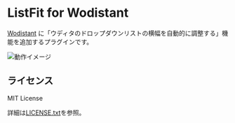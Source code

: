 # ListFit for Wodistant

[Wodistant](https://alpha-stella.com/tool/wodistant/) に「ウディタのドロップダウンリストの横幅を自動的に調整する」機能を追加するプラグインです。

![動作イメージ](https://github.com/user-attachments/assets/641180f5-fed8-43bf-8574-1d052dba756d)

## ライセンス

MIT License

詳細は[LICENSE.txt](/LICENSE.txt)を参照。
